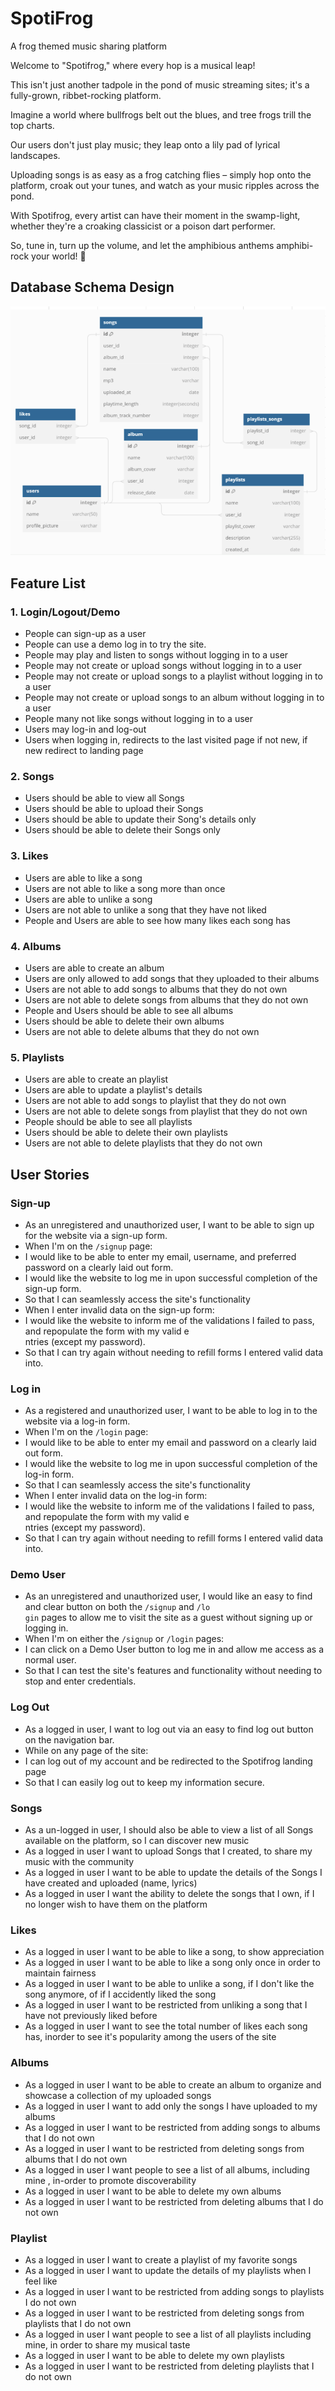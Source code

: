 # SpotiFrog
A frog themed music sharing platform

Welcome to "Spotifrog," where every hop is a musical leap!

This isn't just another tadpole in the pond of music streaming sites; it's a fully-grown, ribbet-rocking platform.

Imagine a world where bullfrogs belt out the blues, and tree frogs trill the top charts.

Our users don't just play music; they leap onto a lily pad of lyrical landscapes.

Uploading songs is as easy as a frog catching flies – simply hop onto the platform, croak out your tunes, and watch as your music ripples across the pond.

With Spotifrog, every artist can have their moment in the swamp-light, whether they're a croaking classicist or a poison dart performer.

So, tune in, turn up the volume, and let the amphibious anthems amphibi-rock your world! 🐸



## Database Schema Design

![Alt text](image.png)


## Feature List

### 1. Login/Logout/Demo

* People can sign-up as a user
* People can use a demo log in to try the site.
* People may play and listen to songs without logging in to a user
* People may not create or upload songs without logging in to a user
* People may not create or upload songs to a playlist without logging in to a user
* People may not create or upload songs to an album without logging in to a user
* People many not like songs without logging in to a user
* Users may log-in and log-out
* Users when logging in, redirects to the last visited page if not new, if new redirect to landing page


### 2. Songs

* Users should be able to view all Songs
* Users should be able to upload their Songs
* Users should be able to update their Song's details only
* Users should be able to delete their Songs only

### 3. Likes

* Users are able to like a song
* Users are not able to like a song more than once
* Users are able to unlike a song
* Users are not able to unlike a song that they have not liked
* People and Users are able to see how many likes each song has

### 4. Albums
*  Users are able to create an album
*  Users are only allowed to add songs that they uploaded to their albums
*  Users are not able to add songs to albums that they do not own
*  Users are not able to delete songs from albums that they do not own
*  People and Users should be able to see all albums 
*  Users should be able to delete their own albums
*  Users are not able to delete albums that they do not own

### 5. Playlists
* Users are able to create an playlist
* Users are able to update a playlist's details
* Users are not able to add songs to playlist that they do not own
* Users are not able to delete songs from playlist that they do not own
* People should be able to see all playlists 
* Users should be able to delete their own playlists
* Users are not able to delete playlists that they do not own

## User Stories

### Sign-up

* As an unregistered and unauthorized user, I want to be able to sign up for the website via a sign-up form.						
* When I'm on the `/signup` page:						
* I would like to be able to enter my email, username, and preferred password on a clearly laid out form.						
* I would like the website to log me in upon successful completion of the sign-up form.						
* So that I can seamlessly access the site's functionality						
* When I enter invalid data on the sign-up form:						
* I would like the website to inform me of the validations I failed to pass, and repopulate the form with my valid e						
ntries (except my password).						
* So that I can try again without needing to refill forms I entered valid data into.		


### Log in						
						
* As a registered and unauthorized user, I want to be able to log in to the website via a log-in form.						
* When I'm on the `/login` page:						
* I would like to be able to enter my email and password on a clearly laid out form.						
* I would like the website to log me in upon successful completion of the log-in form.						
* So that I can seamlessly access the site's functionality						
* When I enter invalid data on the log-in form:						
* I would like the website to inform me of the validations I failed to pass, and repopulate the form with my valid e						
ntries (except my password).						
* So that I can try again without needing to refill forms I entered valid data into.						

### Demo User						
						
* As an unregistered and unauthorized user, I would like an easy to find and clear button on both the `/signup` and `/lo						
gin` pages to allow me to visit the site as a guest without signing up or logging in.						
* When I'm on either the `/signup` or `/login` pages:						
* I can click on a Demo User button to log me in and allow me access as a normal user.						
* So that I can test the site's features and functionality without needing to stop and enter credentials.	

### Log Out				
				
* As a logged in user, I want to log out via an easy to find log out button on the navigation bar.				
* While on any page of the site:				
* I can log out of my account and be redirected to the Spotifrog landing page				
* So that I can easily log out to keep my information secure.				

### Songs						
						
* As a un-logged in user, I should also be able to view a list of all Songs available on the platform, so I can discover new music						
* As a logged in user I want to upload Songs that I created, to share my music with the community						
* As a logged in user I want to be able to update the details of the Songs I have created and uploaded (name, lyrics)						
* As a logged in user I want the ability to delete the songs that I own, if I no longer wish to have them on the platform		

### Likes							
* As a logged in user I want to be able to like a song, to show appreciation							
* As a logged in user I want to be able to like a song only once in order to maintain fairness							
* As a logged in user I want to be able to unlike a song, if I don't like the song anymore, of if I accidently liked the song							
* As a logged in user I want to be restricted from unliking a song that I have not previously liked before							
* As a logged in user I want to see the total number of likes each song has, inorder to see it's popularity among the users of the site							

### Albums						
* As a logged in user I want to be able to create an album to organize and showcase a collection of my uploaded songs						
* As a logged in user I want to add only the songs I have uploaded to my albums 						
* As a logged in user I want to be restricted from adding songs to albums that I do not own						
* As a logged in user I want to be restricted from deleting songs from albums that I do not own						
* As a logged in user I want people to see a list of all albums, including mine , in-order to promote discoverability						
* As a logged in user I want to be able to delete my own albums						
* As a logged in user I want to be restricted from deleting albums that I do not own	

### Playlist						
* As a logged in user I want to create a playlist of my favorite songs						
* As a logged in user I want to update the details of my playlists when I feel like						
* As a logged in user I want to be restricted from adding songs to playlists I do not own						
* As a logged in user I want to be restricted from deleting songs from playlists that I do not own						
* As a logged in user I want people to see a list of all playlists including mine, in order to share my musical taste						
* As a logged in user I want to be able to delete my own playlists						
* As a logged in user I want to be restricted from deleting playlists that I do not own						
